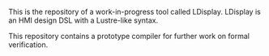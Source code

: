 This is the repository of a work-in-progress tool called LDisplay. LDisplay is an HMI design DSL with a Lustre-like syntax. 

This repository contains a prototype compiler for further work on formal verification.
